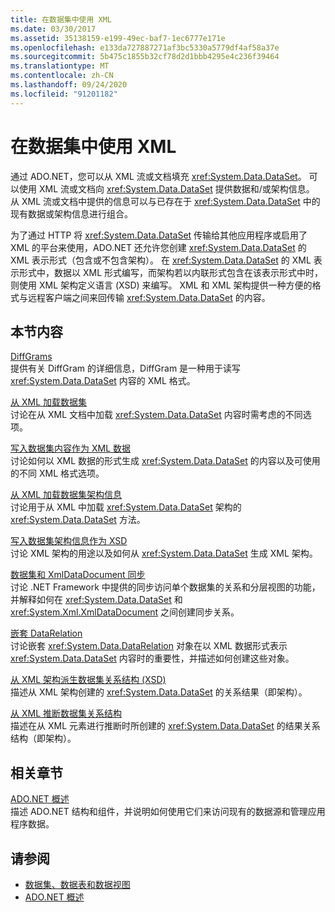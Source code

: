 ```yaml
---
title: 在数据集中使用 XML
ms.date: 03/30/2017
ms.assetid: 35138159-e199-49ec-baf7-1ec6777e171e
ms.openlocfilehash: e133da727887271af3bc5330a5779df4af58a37e
ms.sourcegitcommit: 5b475c1855b32cf78d2d1bbb4295e4c236f39464
ms.translationtype: MT
ms.contentlocale: zh-CN
ms.lasthandoff: 09/24/2020
ms.locfileid: "91201182"
---
```

# <a name="using-xml-in-a-dataset"></a>在数据集中使用 XML

通过 ADO.NET，您可以从 XML 流或文档填充 <xref:System.Data.DataSet>。 可以使用 XML 流或文档向 <xref:System.Data.DataSet> 提供数据和/或架构信息。 从 XML 流或文档中提供的信息可以与已存在于 <xref:System.Data.DataSet> 中的现有数据或架构信息进行组合。  
  
 为了通过 HTTP 将 <xref:System.Data.DataSet> 传输给其他应用程序或启用了 XML 的平台来使用，ADO.NET 还允许您创建 <xref:System.Data.DataSet> 的 XML 表示形式（包含或不包含架构）。 在 <xref:System.Data.DataSet> 的 XML 表示形式中，数据以 XML 形式编写，而架构若以内联形式包含在该表示形式中时，则使用 XML 架构定义语言 (XSD) 来编写。 XML 和 XML 架构提供一种方便的格式与远程客户端之间来回传输 <xref:System.Data.DataSet> 的内容。  
  
## <a name="in-this-section"></a>本节内容  

 [DiffGrams](diffgrams.md)  
 提供有关 DiffGram 的详细信息，DiffGram 是一种用于读写 <xref:System.Data.DataSet> 内容的 XML 格式。  
  
 [从 XML 加载数据集](loading-a-dataset-from-xml.md)  
 讨论在从 XML 文档中加载 <xref:System.Data.DataSet> 内容时需考虑的不同选项。  
  
 [写入数据集内容作为 XML 数据](writing-dataset-contents-as-xml-data.md)  
 讨论如何以 XML 数据的形式生成 <xref:System.Data.DataSet> 的内容以及可使用的不同 XML 格式选项。  
  
 [从 XML 加载数据集架构信息](loading-dataset-schema-information-from-xml.md)  
 讨论用于从 XML 中加载 <xref:System.Data.DataSet> 架构的 <xref:System.Data.DataSet> 方法。  
  
 [写入数据集架构信息作为 XSD](writing-dataset-schema-information-as-xsd.md)  
 讨论 XML 架构的用途以及如何从 <xref:System.Data.DataSet> 生成 XML 架构。  
  
 [数据集和 XmlDataDocument 同步](dataset-and-xmldatadocument-synchronization.md)  
 讨论 .NET Framework 中提供的同步访问单个数据集的关系和分层视图的功能，并解释如何在 <xref:System.Data.DataSet> 和 <xref:System.Xml.XmlDataDocument> 之间创建同步关系。  
  
 [嵌套 DataRelation](nesting-datarelations.md)  
 讨论嵌套 <xref:System.Data.DataRelation> 对象在以 XML 数据形式表示 <xref:System.Data.DataSet> 内容时的重要性，并描述如何创建这些对象。  
  
 [从 XML 架构派生数据集关系结构 (XSD)](deriving-dataset-relational-structure-from-xml-schema-xsd.md)  
 描述从 XML 架构创建的 <xref:System.Data.DataSet> 的关系结果（即架构）。  
  
 [从 XML 推断数据集关系结构](inferring-dataset-relational-structure-from-xml.md)  
 描述在从 XML 元素进行推断时所创建的 <xref:System.Data.DataSet> 的结果关系结构（即架构）。  
  
## <a name="related-sections"></a>相关章节  

 [ADO.NET 概述](../ado-net-overview.md)  
 描述 ADO.NET 结构和组件，并说明如何使用它们来访问现有的数据源和管理应用程序数据。  
  
## <a name="see-also"></a>请参阅

- [数据集、数据表和数据视图](index.md)
- [ADO.NET 概述](../ado-net-overview.md)
